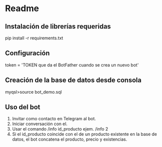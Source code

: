 # Readme

## Instalación de librerías requeridas

pip install -r requirements.txt

## Configuración 

token = 'TOKEN que da el BotFather cuando se crea un nuevo bot'

## Creación de la base de datos desde consola

myqsl>source bot_demo.sql

## Uso del bot

1. Invitar como contacto en Telegram al bot.
2. Iniciar conversación con el.
3. Usar el comando /info id_producto ejem. /info 2
4. Si el id_producto coincide con el de un producto existente en la base de datos, el bot concatena el producto, precio y existencias.
